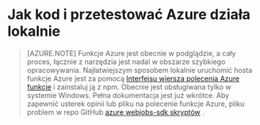 <properties
    pageTitle="Tworzenie i uruchamianie funkcji Azure lokalnie | Microsoft Azure"
    description="Dowiedz się, jak kod i przetestować Azure funkcji na komputerze lokalnym przed uruchomieniem je na funkcje Azure"
    services="functions"
    documentationCenter="na"
    authors="lindydonna"
    manager="erikre"
    editor=""/>

<tags
    ms.service="functions"
    ms.workload="na"
    ms.tgt_pltfrm="multiple"
    ms.devlang="multiple"
    ms.topic="article"
    ms.date="10/25/2016"
    ms.author="donnam"/>

# <a name="how-to-code-and-test-azure-functions-locally"></a>Jak kod i przetestować Azure działa lokalnie 

> [AZURE.NOTE] Funkcje Azure jest obecnie w podglądzie, a cały proces, łącznie z narzędzia jest nadal w obszarze szybkiego opracowywania. Najłatwiejszym sposobem lokalnie uruchomić hosta funkcje Azure jest za pomocą [Interfejsu wiersza polecenia Azure funkcje](https://go.microsoft.com/fwlink/?linkid=832752) i zainstaluj ją z npm. Obecnie jest obsługiwana tylko w systemie Windows. Pełna dokumentacja jest już wkrótce. Aby zapewnić usterek opinii lub pliku na polecenie funkcje Azure, pliku problem w repo GitHub [azure webjobs-sdk skryptów](https://github.com/Azure/azure-webjobs-sdk-script) . 

